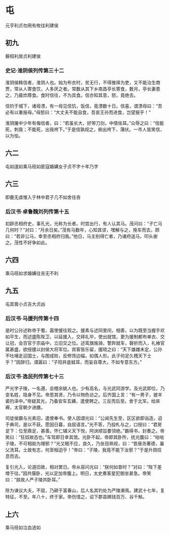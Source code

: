 # 屯
元亨利贞勿用有攸往利建侯

## 初九
磐桓利居贞利建侯

### 史记·淮阴侯列传第三十二
淮阴侯韩信者，淮阴人也。始为布衣时，贫无行，不得推择为吏，又不能治生商贾，常从人寄食饮，人多厌之者。常数从其下乡南昌亭长寄食，数月，亭长妻患之，乃晨炊蓐食。食时信往，不为具食。信亦知其意，怒，竟绝去。

信钓于城下，诸母漂，有一母见信饥，饭信，竟漂数十日。信喜，谓漂母曰：“吾必有以重报母。”母怒曰：“大丈夫不能自食，吾哀王孙而进食，岂望报乎！”

淮阴屠中少年有侮信者，曰：“若虽长大，好带刀剑，中情怯耳。”众辱之曰：“信能死，刺我；不能死，出我袴下。”于是信孰视之，俯出袴下，蒲伏。一市人皆笑信，以为怯。

## 六二
屯如邅如乘马班如匪寇婚媾女子贞不字十年乃字

## 六三
即鹿无虞惟入于林中君子几不如舍往吝

### 后汉书·卓鲁魏刘列传第十五
初辟丞相府史，事孔光，光称为长者。时尝出行，有人认其马。茂问曰：“子亡马几何时？”对曰：“月余日矣。”茂有马数年，心知其谬，嘿解与之，挽车而去，顾曰：“若非公马，幸至丞相府归我。”他日，马主别得亡者，乃诸府送马，叩头谢之。茂性不好争如此。

## 六四
乘马班如求婚媾往吉无不利

## 九五
屯其膏小贞吉大贞凶

### 后汉书·马援列传第十四
是时公孙述称帝于蜀，嚣使援往观之。援素与述同里闬，相善，以为既至当握手欢如平生，而述盛陈陛卫，以延援入，交拜礼毕，使出就馆，更为援制都布单衣、交让冠，会百官于宗庙中，立旧交之位。述鸾旗旄骑，警跸就车，磬折而入，礼飨官属甚盛，欲授援以封侯大将军位。宾客皆乐留，援晓之曰：“天下雄雌未定，公孙不吐哺走迎国士，与图成败，反修饰边幅，如偶人形。此子何足久稽天下士乎？”因辞归，谓嚣曰：“子阳井底蛙耳，而妄自尊大，不如专意东方。”

### 后汉书·逸民列传第七十三
严光字子陵，一名遵，会稽余姚人也。少有高名，与光武同游学。及光武即位，乃变名姓，隐身不见。帝思其贤，乃令以物色访之。后齐国上言：“有一男子，披羊裘钓泽中。”帝疑其光，乃备安车玄纁，遣使聘之。三反而后至。舍于北军。给床褥，太官朝夕进膳。

司徒侯霸与光素旧，遣使奉书。使人因谓光曰：“公闻先生至，区区欲即诣造，迫于典司，是以不获。愿因日暮，自屈语言。”光不答，乃投札与之，口授曰：“君房足下：位至鼎足，甚善。怀仁辅义天下悦，阿谀顺旨要领绝。”霸得书，封奏之。帝笑曰：“狂奴故态也。”车驾即日幸其馆。光卧不起，帝即其卧所，抚光腹曰：“咄咄子陵，不可相助为理邪？”光又眠不应，良久，乃张目熟视，曰：“昔唐尧著德，巢父洗耳。士故有志，何至相迫乎！”帝曰：“子陵，我竟不能下汝邪？”于是升舆叹息而去。

复引光入，论道旧故，相对累日。帝从容问光曰：“朕何如昔时？”对曰：“陛下差增于往。”因共偃卧，光以足加帝腹上。明日，太史奏客星犯御坐甚急。帝笑曰：“朕故人严子陵共卧耳。”

除为谏议大夫，不屈，乃耕于富春山，后人名其钓处为严陵濑焉。建武十七年，复特征，不至。年八十，终于家。帝伤惜之，诏下郡县赐钱百万、谷千斛。

## 上六
乘马班如泣血涟如
